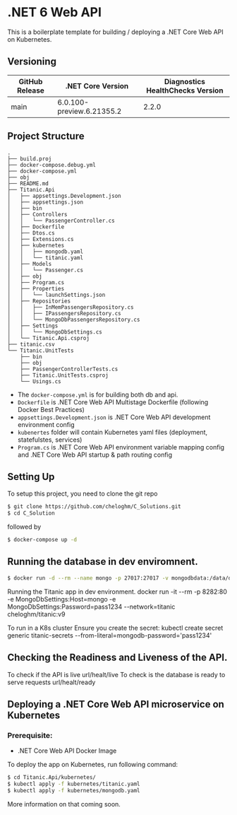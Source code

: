 # .NET 6 Web API

This is a boilerplate template for building / deploying a .NET Core Web API on Kubernetes.

## Versioning
| GitHub Release | .NET Core Version | Diagnostics HealthChecks Version |
|----------------|------------ |---------------------|
| main | 6.0.100-preview.6.21355.2 | 2.2.0 |

## Project Structure
```
.
├── build.proj
├── docker-compose.debug.yml
├── docker-compose.yml
├── obj
├── README.md
├── Titanic.Api
│   ├── appsettings.Development.json
│   ├── appsettings.json
│   ├── bin
│   ├── Controllers
│   │   └── PassengerController.cs
│   ├── Dockerfile
│   ├── Dtos.cs
│   ├── Extensions.cs
│   ├── kubernetes
│   │   ├── mongodb.yaml
│   │   └── titanic.yaml
│   ├── Models
│   │   └── Passenger.cs
│   ├── obj
│   ├── Program.cs
│   ├── Properties
│   │   └── launchSettings.json
│   ├── Repositories
│   │   ├── InMemPassengersRepository.cs
│   │   ├── IPassengersRepository.cs
│   │   └── MongoDbPassengersRepository.cs
│   ├── Settings
│   │   └── MongoDbSettings.cs
│   └── Titanic.Api.csproj
├── titanic.csv
└── Titanic.UnitTests
    ├── bin
    ├── obj
    ├── PassengerControllerTests.cs
    ├── Titanic.UnitTests.csproj
    └── Usings.cs
```

- The `docker-compose.yml` is for building both db and api.
- `Dockerfile` is .NET Core Web API Multistage Dockerfile (following Docker Best Practices)
- `appsettings.Development.json` is .NET Core Web API development environment config
- `kubenertes` folder will contain Kubernetes yaml files (deployment, statefulstes, services)
- `Program.cs` is .NET Core Web API environment variable mapping config and .NET Core Web API startup & path routing config 

## Setting Up

To setup this project, you need to clone the git repo

```sh
$ git clone https://github.com/cheloghm/C_Solutions.git
$ cd C_Solution
```

followed by

```sh
$ docker-compose up -d
```

## Running the database in dev enviromnent.
```sh
$ docker run -d --rm --name mongo -p 27017:27017 -v mongodbdata:/data/db -e MONGO_INITDB_ROOT_USERNAME=mongoadmin -e MONGO_INITDB_ROOT_PASSWORD=pass1234 --network=titanic mongo
```
Running the Titanic app in dev environment.
docker run -it --rm -p 8282:80 -e MongoDbSettings:Host=mongo -e MongoDbSettings:Password=pass1234 --network=titanic cheloghm/titanic:v9

To run in a K8s cluster
Ensure you create the secret: kubectl create secret generic titanic-secrets --from-literal=mongodb-password='pass1234'

## Checking the Readiness and Liveness of the API.
To check if the API is live
url/healt/live
To check is the database is ready to serve requests
url/healt/ready

## Deploying a .NET Core Web API microservice on Kubernetes

### Prerequisite:

- .NET Core Web API Docker Image

To deploy the app on Kubernetes, run following command:

```sh
$ cd Titanic.Api/kubernetes/
$ kubectl apply -f kubernetes/titanic.yaml
$ kubectl apply -f kubernetes/mongodb.yaml
```

More information on that coming soon.

